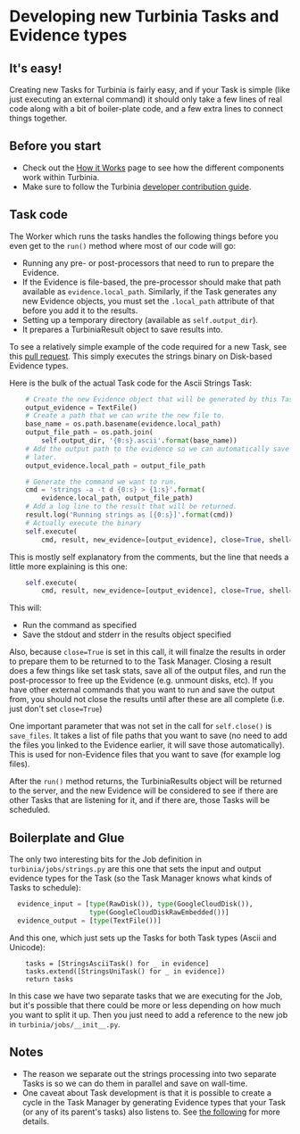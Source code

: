 # Developing new Turbinia Tasks and Evidence types

## It's easy!
Creating new Tasks for Turbinia is fairly easy, and if your Task is simple (like
just executing an external command) it should only take a few lines of real
code along with a bit of boiler-plate code, and a few extra lines to connect
things together.

## Before you start
*   Check out the [How it Works](how-it-works.md) page to see how the different
    components work within Turbinia.
*   Make sure to follow the Turbinia [developer contribution
 guide](contributing.md).

## Task code
The Worker which runs the tasks handles the following things before you even get
to the `run()` method where most of our code will go:
*   Running any pre- or post-processors that need to run to prepare the
    Evidence.
*   If the Evidence is file-based, the pre-processor should make that path
    available as `evidence.local_path`.  Similarly, if the Task generates any
    new Evidence objects, you must set the `.local_path` attribute of that
    before you add it to the results.
*   Setting up a temporary directory (available as `self.output_dir`).
*   It prepares a TurbiniaResult object to save results into.

To see a relatively simple example of the code required for a new Task, see this
[pull request](https://github.com/google/turbinia/pull/207).  This simply
executes the strings binary on Disk-based Evidence types.

Here is the bulk of the actual Task code for the Ascii Strings Task:
```python
    # Create the new Evidence object that will be generated by this Task.
    output_evidence = TextFile()
    # Create a path that we can write the new file to.
    base_name = os.path.basename(evidence.local_path)
    output_file_path = os.path.join(
        self.output_dir, '{0:s}.ascii'.format(base_name))
    # Add the output path to the evidence so we can automatically save it
    # later.
    output_evidence.local_path = output_file_path

    # Generate the command we want to run.
    cmd = 'strings -a -t d {0:s} > {1:s}'.format(
        evidence.local_path, output_file_path)
    # Add a log line to the result that will be returned.
    result.log('Running strings as [{0:s}]'.format(cmd))
    # Actually execute the binary
    self.execute(
        cmd, result, new_evidence=[output_evidence], close=True, shell=True)
```

This is mostly self explanatory from the comments, but the line that needs a
little more explaining is this one:
```python
    self.execute(
        cmd, result, new_evidence=[output_evidence], close=True, shell=True)
```

This will:
*   Run the command as specified
*   Save the stdout and stderr in the results object specified

Also, because `close=True` is set in this call, it will finalze the results in
order to prepare them to be returned to to the Task Manager.  Closing a result
does a few things like set task stats, save all of the output files, and run the
post-processor to free up the Evidence (e.g. unmount disks, etc).  If you have
other external commands that you want to run and save the output from, you
should not close the results until after these are all complete (i.e. just don't
set `close=True`)

One important parameter that was not set in the call for `self.close()` is
`save_files`.  It takes a list of file paths that you want to save (no need to
add the files you linked to the Evidence earlier, it will save those
automatically).  This is used for non-Evidence files that you want to save (for
example log files).

After the `run()` method returns, the TurbiniaResults object will be
returned to the server, and the new Evidence will be considered to see if there
are other Tasks that are listening for it, and if there are, those Tasks will be
scheduled.

## Boilerplate and Glue
The only two interesting bits for the Job definition in
`turbinia/jobs/strings.py` are this one that sets the input and output evidence
types for the Task (so the Task Manager knows what kinds of Tasks to schedule):
```python
  evidence_input = [type(RawDisk()), type(GoogleCloudDisk()),
                    type(GoogleCloudDiskRawEmbedded())]
  evidence_output = [type(TextFile())]
```

And this one, which just sets up the Tasks for both Task types (Ascii and
Unicode):
```
    tasks = [StringsAsciiTask() for _ in evidence]
    tasks.extend([StringsUniTask() for _ in evidence])
    return tasks
```

In this case we have two separate tasks that we are executing for the Job, but
it's possible that there could be more or less depending on how much you want
to split it up.  Then you just need to add a reference to the new job in
`turbinia/jobs/__init__.py`.

## Notes
*   The reason we separate out the strings processing into two separate Tasks is
    so we can do them in parallel and save on wall-time.
*   One caveat about Task development is that it is possible to create a cycle
    in the Task Manager by generating Evidence types that your Task (or any of
    its parent's tasks) also listens to.  See [the
    following](https://github.com/google/turbinia/issues/200) for more details.

